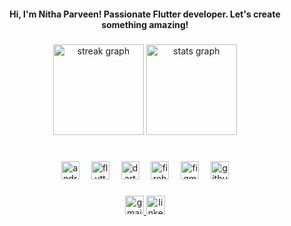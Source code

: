 <h4 align="center">Hi, I'm Nitha Parveen! Passionate Flutter developer. Let's create something amazing!</h3>

###

<div align="center">
  <img src="https://streak-stats.demolab.com?user=nithaparveen&locale=en&mode=daily&theme=merko&hide_border=true&border_radius=5" height="145" alt="streak graph"  />
  <img src="https://github-readme-stats.vercel.app/api?username=nithaparveen&hide_title=false&hide_rank=true&show_icons=false&include_all_commits=false&count_private=true&disable_animations=false&theme=merko&locale=en&hide_border=true" height="145" alt="stats graph"  />
</div>

###

<br clear="both">

<div align="center">
  <img src="https://cdn.jsdelivr.net/gh/devicons/devicon/icons/android/android-plain.svg" height="29" alt="android logo"  />
  <img width="11" />
  <img src="https://cdn.jsdelivr.net/gh/devicons/devicon/icons/flutter/flutter-original.svg" height="29" alt="flutter logo"  />
  <img width="11" />
  <img src="https://cdn.jsdelivr.net/gh/devicons/devicon/icons/dart/dart-original.svg" height="29" alt="dart logo"  />
  <img width="11" />
  <img src="https://cdn.jsdelivr.net/gh/devicons/devicon/icons/firebase/firebase-plain.svg" height="29" alt="firebase logo"  />
  <img width="11" />
  <img src="https://cdn.jsdelivr.net/gh/devicons/devicon/icons/figma/figma-original.svg" height="29" alt="figma logo"  />
  <img width="11" />
  <img src="https://cdn.jsdelivr.net/gh/devicons/devicon/icons/github/github-original.svg" height="29" alt="github logo"  />
</div>

###

<div align="center">
  <a href="parveennitha@gmail.com" target="_blank">
    <img src="https://img.shields.io/static/v1?message=Gmail&logo=gmail&label=&color=6a8404&logoColor=white&labelColor=&style=for-the-badge" height="30" alt="gmail logo"  />
  </a>
  <a href="https://www.linkedin.com/in/nithaparveenk/" target="_blank">
    <img src="https://img.shields.io/static/v1?message=LinkedIn&logo=linkedin&label=&color=6a8404&logoColor=white&labelColor=&style=for-the-badge" height="30" alt="linkedin logo"  />
  </a>
</div>

###
